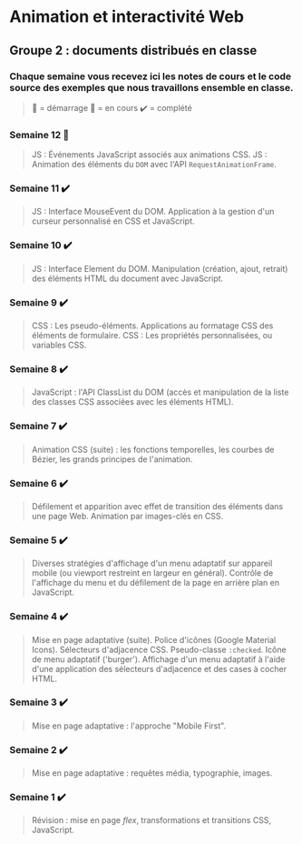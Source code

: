 # Animation et interactivité Web
## Groupe 2 : documents distribués en classe

### Chaque semaine vous recevez ici les notes de cours et le code source des exemples que nous travaillons ensemble en classe.

> :checkered_flag: = démarrage 
> :construction: = en cours
> :heavy_check_mark: = complété

### Semaine 12 :construction:
>JS : Événements JavaScript associés aux animations CSS. JS : Animation des éléments du `DOM` avec l'API `RequestAnimationFrame`.

### Semaine 11 :heavy_check_mark:
>JS : Interface MouseEvent du DOM. Application à la gestion d'un curseur personnalisé en CSS et JavaScript.

### Semaine 10 :heavy_check_mark:
>JS : Interface Element du DOM. Manipulation (création, ajout, retrait) des éléments HTML du document avec JavaScript.

### Semaine 9 :heavy_check_mark:
>CSS : Les pseudo-éléments. Applications au formatage CSS des éléments de formulaire. CSS : Les propriétés personnalisées, ou variables CSS.

### Semaine 8 :heavy_check_mark:
>JavaScript : l'API ClassList du DOM (accès et manipulation de la liste des classes CSS associées avec les éléments HTML).

### Semaine 7 :heavy_check_mark:
>Animation CSS (suite) : les fonctions temporelles, les courbes de Bézier, les grands principes de l'animation.

### Semaine 6 :heavy_check_mark:
>Défilement et apparition avec effet de transition des éléments dans une page Web. Animation par images-clés en CSS.

### Semaine 5 :heavy_check_mark:
>Diverses stratégies d'affichage d'un menu adaptatif sur appareil mobile (ou viewport restreint en largeur en général). Contrôle de l'affichage du menu et du défilement de la page en arrière plan en JavaScript.

### Semaine 4 :heavy_check_mark:
>Mise en page adaptative (suite). Police d'icônes (Google Material Icons). Sélecteurs d'adjacence CSS. Pseudo-classe `:checked`. Icône de menu adaptatif ('burger'). Affichage d'un menu adaptatif à l'aide d'une application des sélecteurs d'adjacence et des cases à cocher HTML.

### Semaine 3 :heavy_check_mark:
>Mise en page adaptative : l'approche "Mobile First".

### Semaine 2 :heavy_check_mark:
>Mise en page adaptative : requêtes média, typographie, images. 

### Semaine 1 :heavy_check_mark:
>Révision : mise en page *flex*, transformations et transitions CSS, JavaScript.